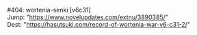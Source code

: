 #404: wortenia-senki [v6c31] <br/>
Jump: "https://www.novelupdates.com/extnu/3890385/" <br/>
Dest: "https://hasutsuki.com/record-of-wortenia-war-v6-c31-2/"